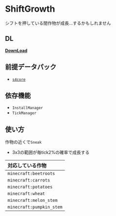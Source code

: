 # ShiftGrowth
 
シフトを押している間作物が成長...するかもしれません

## DL
[__DownLoad__](https://github.com/Kvr0/ShiftGrowth/releases/download/PreRelease/ShiftGrowth.zip)

## 前提データパック
- [`s4core`](https://github.com/Kvr0/s4core)

## 依存機能
- `InstallManager`
- `TickManager`

## 使い方
作物の近くで`Sneak`
- 3x3の範囲が毎tick2%の確率で成長する

|対応している作物|
|:-|
|`minecraft:beetroots`|
|`minecraft:carrots`|
|`minecraft:potatoes`|
|`minecraft:wheat`|
|`minecraft:melon_stem`|
|`minecraft:pumpkin_stem`|
